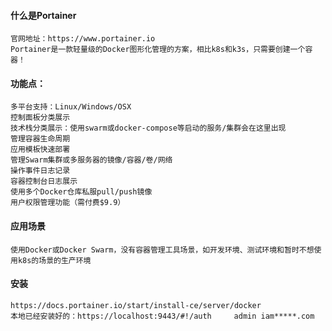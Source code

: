 #### 什么是Portainer

    官网地址：https://www.portainer.io
    Portainer是一款轻量级的Docker图形化管理的方案，相比k8s和k3s，只需要创建一个容器！

#### 功能点：

    多平台支持：Linux/Windows/OSX
    控制面板分类展示
    技术栈分类展示：使用swarm或docker-compose等启动的服务/集群会在这里出现
    管理容器生命周期
    应用模板快速部署
    管理Swarm集群或多服务器的镜像/容器/卷/网络
    操作事件日志记录
    容器控制台日志展示
    使用多个Docker仓库私服pull/push镜像
    用户权限管理功能（需付费$9.9）

#### 应用场景

    使用Docker或Docker Swarm，没有容器管理工具场景，如开发环境、测试环境和暂时不想使用k8s的场景的生产环境

#### 安装

    https://docs.portainer.io/start/install-ce/server/docker
    本地已经安装好的：https://localhost:9443/#!/auth     admin iam*****.com
